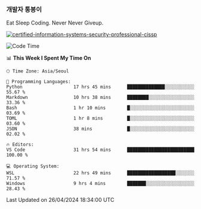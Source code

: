 ### 개발자 통붕이
Eat Sleep Coding.
Never Never Giveup.

[![certified-information-systems-security-professional-cissp](https://user-images.githubusercontent.com/44606727/157613689-acd84ec6-5f8f-4e79-89d9-a8d51f033634.png)](https://www.credly.com/badges/f394a010-85a0-450b-9136-8043af01d71c/public_url)

<!--START_SECTION:waka-->
![Code Time](http://img.shields.io/badge/Code%20Time-2%2C834%20hrs%2027%20mins-blue)

📊 **This Week I Spent My Time On** 

```text
🕑︎ Time Zone: Asia/Seoul

💬 Programming Languages: 
Python                   17 hrs 45 mins      ██████████████░░░░░░░░░░░   55.67 % 
Markdown                 10 hrs 38 mins      ████████░░░░░░░░░░░░░░░░░   33.36 % 
Bash                     1 hr 10 mins        █░░░░░░░░░░░░░░░░░░░░░░░░   03.69 % 
TOML                     1 hr 8 mins         █░░░░░░░░░░░░░░░░░░░░░░░░   03.60 % 
JSON                     38 mins             █░░░░░░░░░░░░░░░░░░░░░░░░   02.02 % 

🔥 Editors: 
VS Code                  31 hrs 54 mins      █████████████████████████   100.00 % 

💻 Operating System: 
WSL                      22 hrs 49 mins      ██████████████████░░░░░░░   71.57 % 
Windows                  9 hrs 4 mins        ███████░░░░░░░░░░░░░░░░░░   28.43 % 
```


 Last Updated on 26/04/2024 18:34:00 UTC
<!--END_SECTION:waka-->
